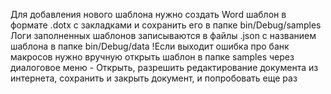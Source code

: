 Для добавления нового шаблона нужно создать Word шаблон в формате .dotx с закладками и сохранить его в папке bin/Debug/samples
Логи заполненных шаблонов записываются в файлы .json с названием шаблона в папке bin/Debug/data
!Если выходит ошибка про банк макросов нужно вручную открыть шаблон в папке samples через диалоговое меню - Открыть, разрешить редактирование документа из интернета, сохранить и закрыть документ, и попробовать еще раз
